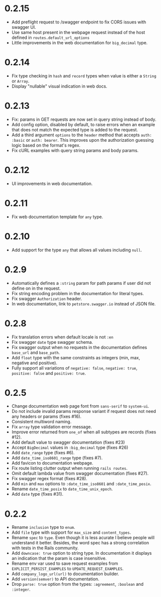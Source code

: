# 0.2.15

- Add preflight request to /swagger endpoint to fix CORS issues with swagger UI.
- Use same host present in the webpage request instead of the host defined in
  `routes.default_url_options`
- Little improvements in the web documentation for `big_decimal` type.

# 0.2.14

- Fix type checking in `hash` and `record` types when value is either a `String` or `Array`.
- Display "nullable" visual indication in web docs.

# 0.2.13

- Fix: params in GET requests are now set in query string instead of body.
- Add config option, disabled by default, to raise errors when an example that
  does not match the expected type is added to the request.
- Add a third argument `options` to the `header` method that accepts
  `auth: :basic` or `auth: bearer`. This improves upon the authorization
  guessing logic based on the format's regex.
- Fix cURL examples with query string params and body params.

# 0.2.12

- UI improvements in web documentation.

# 0.2.11

- Fix web documentation template for `any` type.

# 0.2.10

- Add support for the type `any` that allows all values including `null`.

# 0.2.9

- Automatically defines a `:string` param for path params if user did not define on in the request.
- Fix string encoding problem in the documentation for literal types.
- Fix swagger `Authorization` header.
- In web documentation, link to `petstore.swagger.io` instead of JSON file.

# 0.2.8

- Fix translation errors when default locale is not `:en`
- Fix swagger `date` type swagger schema.
- Fix swagger output when no requests in the documentation defines `base_url` and `base_path`.
- Add `float` type with the same constraints as integers (min, max, negative and positive).
- Fully support all variations of `negative: false`, `negative: true`, `positive: false` and `positive: true`.

# 0.2.5

- Change documentation web page font from `sans-serif` to `system-ui`.
- Do not include invalid params response variant if request does not need
  any headers or params (fixes #16).
- Consistent multiword naming.
- Fix `array` type validation error message.
- Improve error returned from `one_of` when all subtypes are records (fixes #12).
- Add default value to swagger documentation (fixes #23)
- Accept `BigDecimal` values in `:big_decimal` type (fixes #26)
- Add `date_range` type (fixes #6).
- Add `date_time_iso8601_range` type (fixes #7).
- Add favicon to documentation webpage.
- Fix route listing clutter output when running `rails routes`.
- Omit default lambda value from swagger documentation (fixes #27).
- Fix swagger regex format (fixes #28).
- Add `min` and `max` options to `:date_time_iso8601` and `:date_time_posix`.
- Rename `date_time_posix` to `date_time_unix_epoch`.
- Add `date` type (fixes #31).

# 0.2.2

- Rename `inclusion` type to `enum`.
- Add `file` type with support for `max_size` and `content_types`.
- Rename `spec` to `type`. Even though it is less acurate I believe people will
  understand it better. Besides, the word spec has a strong correlation with
  tests in the Rails community.
- Add `downcase: true` option to string type. In documentation it displays an
  indication that the param is case insensitive.
- Rename env var used to save request examples from `EXPLICIT_PERSIST_EXAMPLES`
  to `UPDATE_REQUEST_EXAMPLES`.
- Add `company_logo_url(url)` to documentation builder.
- Add `version(semver)` to API documentation.
- Drop `parse: true` option from the types: `:agreement`, `:boolean` and
  `:integer`.
